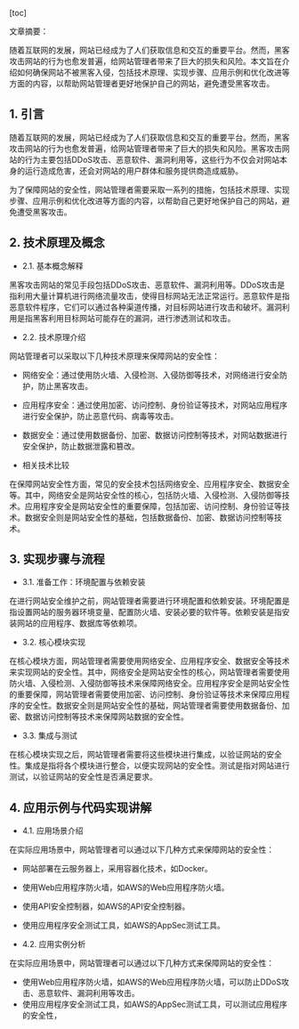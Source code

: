 
[toc]                    
                
                
文章摘要：

随着互联网的发展，网站已经成为了人们获取信息和交互的重要平台。然而，黑客攻击网站的行为也愈发普遍，给网站管理者带来了巨大的损失和风险。本文旨在介绍如何确保网站不被黑客入侵，包括技术原理、实现步骤、应用示例和优化改进等方面的内容，以帮助网站管理者更好地保护自己的网站，避免遭受黑客攻击。

## 1. 引言

随着互联网的发展，网站已经成为了人们获取信息和交互的重要平台。然而，黑客攻击网站的行为也愈发普遍，给网站管理者带来了巨大的损失和风险。黑客攻击网站的行为主要包括DDoS攻击、恶意软件、漏洞利用等，这些行为不仅会对网站本身的运行造成危害，还会对网站的用户群体和服务提供商造成威胁。

为了保障网站的安全性，网站管理者需要采取一系列的措施，包括技术原理、实现步骤、应用示例和优化改进等方面的内容，以帮助自己更好地保护自己的网站，避免遭受黑客攻击。

## 2. 技术原理及概念

- 2.1. 基本概念解释

黑客攻击网站的常见手段包括DDoS攻击、恶意软件、漏洞利用等。DDoS攻击是指利用大量计算机进行网络流量攻击，使得目标网站无法正常运行。恶意软件是指恶意软件程序，它们可以通过各种渠道传播，对目标网站进行攻击和破坏。漏洞利用是指黑客利用目标网站可能存在的漏洞，进行渗透测试和攻击。

- 2.2. 技术原理介绍

网站管理者可以采取以下几种技术原理来保障网站的安全性：

- 网络安全：通过使用防火墙、入侵检测、入侵防御等技术，对网络进行安全防护，防止黑客攻击。
- 应用程序安全：通过使用加密、访问控制、身份验证等技术，对网站应用程序进行安全保护，防止恶意代码、病毒等攻击。
- 数据安全：通过使用数据备份、加密、数据访问控制等技术，对网站数据进行安全保护，防止数据泄露和篡改。

- 相关技术比较

在保障网站安全性方面，常见的安全技术包括网络安全、应用程序安全、数据安全等。其中，网络安全是网站安全性的核心，包括防火墙、入侵检测、入侵防御等技术。应用程序安全是网站安全性的重要保障，包括加密、访问控制、身份验证等技术。数据安全则是网站安全性的基础，包括数据备份、加密、数据访问控制等技术。

## 3. 实现步骤与流程

- 3.1. 准备工作：环境配置与依赖安装

在进行网站安全维护之前，网站管理者需要进行环境配置和依赖安装。环境配置是指设置网站的服务器环境变量、配置防火墙、安装必要的软件等。依赖安装是指安装网站的应用程序、数据库等依赖项。

- 3.2. 核心模块实现

在核心模块方面，网站管理者需要使用网络安全、应用程序安全、数据安全等技术来实现网站的安全性。其中，网络安全是网站安全性的核心，网站管理者需要使用防火墙、入侵检测、入侵防御等技术来保障网络安全。应用程序安全是网站安全性的重要保障，网站管理者需要使用加密、访问控制、身份验证等技术来保障应用程序的安全性。数据安全则是网站安全性的基础，网站管理者需要使用数据备份、加密、数据访问控制等技术来保障网站数据的安全性。

- 3.3. 集成与测试

在核心模块实现之后，网站管理者需要将这些模块进行集成，以验证网站的安全性。集成是指将各个模块进行整合，以便实现网站的安全性。测试是指对网站进行测试，以验证网站的安全性是否满足要求。

## 4. 应用示例与代码实现讲解

- 4.1. 应用场景介绍

在实际应用场景中，网站管理者可以通过以下几种方式来保障网站的安全性：

- 网站部署在云服务器上，采用容器化技术，如Docker。
- 使用Web应用程序防火墙，如AWS的Web应用程序防火墙。
- 使用API安全控制器，如AWS的API安全控制器。
- 使用应用程序安全测试工具，如AWS的AppSec测试工具。

- 4.2. 应用实例分析

在实际应用场景中，网站管理者可以通过以下几种方式来保障网站的安全性：

- 使用Web应用程序防火墙，如AWS的Web应用程序防火墙，可以防止DDoS攻击、恶意软件、漏洞利用等攻击。
- 使用应用程序安全测试工具，如AWS的AppSec测试工具，可以测试应用程序的安全性，

